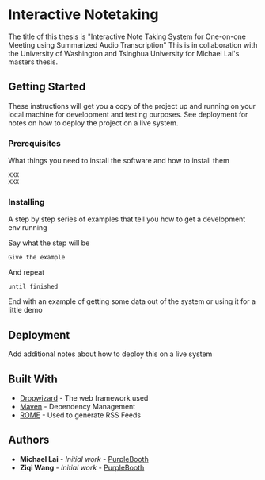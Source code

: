 # Interactive Notetaking

The title of this thesis is "Interactive Note Taking System for One-on-one Meeting using Summarized Audio Transcription" This is in collaboration with the University of Washington and Tsinghua University for Michael Lai's masters thesis.

## Getting Started

These instructions will get you a copy of the project up and running on your local machine for development and testing purposes. See deployment for notes on how to deploy the project on a live system.

### Prerequisites

What things you need to install the software and how to install them

```
XXX
XXX

```

### Installing

A step by step series of examples that tell you how to get a development env running

Say what the step will be

```
Give the example
```

And repeat

```
until finished
```

End with an example of getting some data out of the system or using it for a little demo


## Deployment

Add additional notes about how to deploy this on a live system

## Built With

* [Dropwizard](http://www.dropwizard.io/1.0.2/docs/) - The web framework used
* [Maven](https://maven.apache.org/) - Dependency Management
* [ROME](https://rometools.github.io/rome/) - Used to generate RSS Feeds

## Authors

* **Michael Lai** - *Initial work* - [PurpleBooth](https://github.com/PurpleBooth)
* **Ziqi Wang** - *Initial work* - [PurpleBooth](https://github.com/PurpleBooth)


